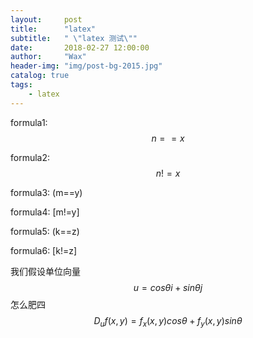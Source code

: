 ```yaml
---
layout:     post
title:      "latex"
subtitle:   " \"latex 测试\""
date:       2018-02-27 12:00:00
author:     "Wax"
header-img: "img/post-bg-2015.jpg"
catalog: true
tags:
    - latex
---
```


<script type="text/javascript" async src="https://cdn.mathjax.org/mathjax/latest/MathJax.js?config=TeX-MML-AM_CHTML"> </script>
formula1: $$n==x$$

formula2: $$n!=x$$

formula3: (m==y)

formula4: [m!=y]

formula5: \(k==z\)

formula6: \[k!=z\]

我们假设单位向量$$u=cos\theta i+sin\theta j$$怎么肥四
<br>
 $$D_uf(x,y)=f_x(x,y)cos\theta+f_y(x,y)sin\theta$$
